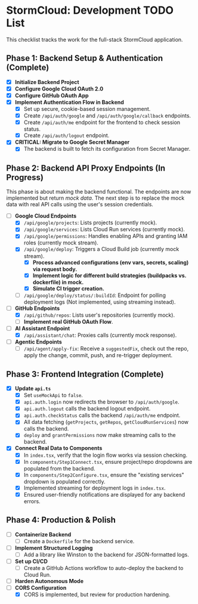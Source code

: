 # StormCloud: Development TODO List

This checklist tracks the work for the full-stack StormCloud application.

## Phase 1: Backend Setup & Authentication (Complete)

-   [x] **Initialize Backend Project**
-   [x] **Configure Google Cloud OAuth 2.0**
-   [x] **Configure GitHub OAuth App**
-   [x] **Implement Authentication Flow in Backend**
    -   [x] Set up secure, cookie-based session management.
    -   [x] Create `/api/auth/google` and `/api/auth/google/callback` endpoints.
    -   [x] Create `/api/auth/me` endpoint for the frontend to check session status.
    -   [x] Create `/api/auth/logout` endpoint.
-   [x] **CRITICAL: Migrate to Google Secret Manager**
    -   [x] The backend is built to fetch its configuration from Secret Manager.

## Phase 2: Backend API Proxy Endpoints (In Progress)

This phase is about making the backend functional. The endpoints are now implemented but return *mock data*. The next step is to replace the mock data with real API calls using the user's session credentials.

-   [ ] **Google Cloud Endpoints**
    -   [x] `/api/google/projects`: Lists projects (currently mock).
    -   [x] `/api/google/services`: Lists Cloud Run services (currently mock).
    -   [x] `/api/google/permissions`: Handles enabling APIs and granting IAM roles (currently mock stream).
    -   [x] `/api/google/deploy`: Triggers a Cloud Build job (currently mock stream).
        -   [x] **Process advanced configurations (env vars, secrets, scaling) via request body.**
        -   [x] **Implement logic for different build strategies (buildpacks vs. dockerfile) in mock.**
        -   [x] **Simulate CI trigger creation.**
    -   [ ] `/api/google/deploy/status/:buildId`: Endpoint for polling deployment logs (Not implemented, using streaming instead).

-   [ ] **GitHub Endpoints**
    -   [x] `/api/github/repos`: Lists user's repositories (currently mock).
    -   [ ] **Implement real GitHub OAuth Flow**.

-   [ ] **AI Assistant Endpoint**
    -   [x] `/api/assistant/chat`: Proxies calls (currently mock response).

-   [ ] **Agentic Endpoints**
    -   [ ] `/api/agent/apply-fix`: Receive a `suggestedFix`, check out the repo, apply the change, commit, push, and re-trigger deployment.

## Phase 3: Frontend Integration (Complete)

-   [x] **Update `api.ts`**
    -   [x] Set `useMockApi` to `false`.
    -   [x] `api.auth.login` now redirects the browser to `/api/auth/google`.
    -   [x] `api.auth.logout` calls the backend logout endpoint.
    -   [x] `api.auth.checkStatus` calls the backend `/api/auth/me` endpoint.
    -   [x] All data fetching (`getProjects`, `getRepos`, `getCloudRunServices`) now calls the backend.
    -   [x] `deploy` and `grantPermissions` now make streaming calls to the backend.

-   [x] **Connect Real Data to Components**
    -   [x] In `index.tsx`, verify that the login flow works via session checking.
    -   [x] In `components/Step1Connect.tsx`, ensure project/repo dropdowns are populated from the backend.
    -   [x] In `components/Step2Configure.tsx`, ensure the "existing services" dropdown is populated correctly.
    -   [x] Implemented streaming for deployment logs in `index.tsx`.
    -   [x] Ensured user-friendly notifications are displayed for any backend errors.

## Phase 4: Production & Polish

-   [ ] **Containerize Backend**
    -   [ ] Create a `Dockerfile` for the backend service.
-   [ ] **Implement Structured Logging**
    -   [ ] Add a library like Winston to the backend for JSON-formatted logs.
-   [ ] **Set up CI/CD**
    -   [ ] Create a GitHub Actions workflow to auto-deploy the backend to Cloud Run.
-   [ ] **Harden Autonomous Mode**
-   [ ] **CORS Configuration**
    -   [x] CORS is implemented, but review for production hardening.